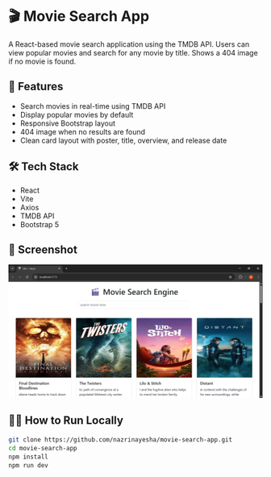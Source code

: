 # 🎬 Movie Search App

A React-based movie search application using the TMDB API. Users can view popular movies and search for any movie by title. Shows a 404 image if no movie is found.

## 🚀 Features
- Search movies in real-time using TMDB API
- Display popular movies by default
- Responsive Bootstrap layout
- 404 image when no results are found
- Clean card layout with poster, title, overview, and release date

## 🛠️ Tech Stack
- React
- Vite
- Axios
- TMDB API
- Bootstrap 5

## 📸 Screenshot
![App Screenshot](public/screenshot.png)



## 🧑‍💻 How to Run Locally
```bash
git clone https://github.com/nazrinayesha/movie-search-app.git
cd movie-search-app
npm install
npm run dev
